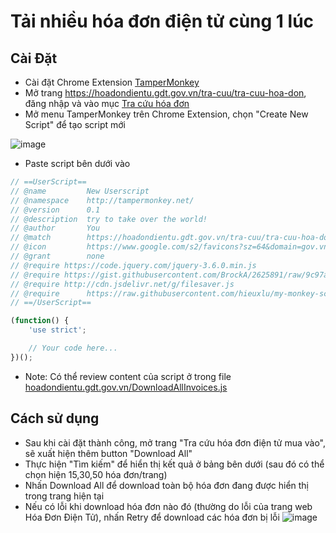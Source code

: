# Tải nhiều hóa đơn điện tử cùng 1 lúc
## Cài Đặt 
- Cài đặt Chrome Extension [TamperMonkey](https://chrome.google.com/webstore/detail/tampermonkey/dhdgffkkebhmkfjojejmpbldmpobfkfo?hl=en)
- Mở trang https://hoadondientu.gdt.gov.vn/tra-cuu/tra-cuu-hoa-don, đăng nhập và vào mục [Tra cứu hóa đơn](https://hoadondientu.gdt.gov.vn/tra-cuu/tra-cuu-hoa-don)
- Mở menu TamperMonkey trên Chrome Extension, chọn "Create New Script" để tạo script mới

![image](https://user-images.githubusercontent.com/11418231/192495999-468749c6-36b7-4b35-90e1-f8492890dddb.png)

- Paste script bên dưới vào
```javascript
// ==UserScript==
// @name         New Userscript
// @namespace    http://tampermonkey.net/
// @version      0.1
// @description  try to take over the world!
// @author       You
// @match        https://hoadondientu.gdt.gov.vn/tra-cuu/tra-cuu-hoa-don
// @icon         https://www.google.com/s2/favicons?sz=64&domain=gov.vn
// @grant        none
// @require https://code.jquery.com/jquery-3.6.0.min.js
// @require https://gist.githubusercontent.com/BrockA/2625891/raw/9c97aa67ff9c5d56be34a55ad6c18a314e5eb548/waitForKeyElements.js
// @require http://cdn.jsdelivr.net/g/filesaver.js
// @require      https://raw.githubusercontent.com/hieuxlu/my-monkey-scripts/master/hoadondientu.gdt.gov.vn/DownloadAllInvoices.js
// ==/UserScript==

(function() {
    'use strict';

    // Your code here...
})();
```

- Note: Có thể review content của script ở trong file [hoadondientu.gdt.gov.vn/DownloadAllInvoices.js](./hoadondientu.gdt.gov.vn/DownloadAllInvoices.js)

## Cách sử dụng 
- Sau khi cài đặt thành công, mở trang "Tra cứu hóa đơn điện tử mua vào", sẽ xuất hiện thêm button "Download All"
- Thực hiện "Tìm kiếm" để hiển thị kết quả ở bảng bên dưới (sau đó có thể chọn hiện 15,30,50 hóa đơn/trang)  
- Nhấn Download All để download toàn bộ hóa đơn đang được hiển thị trong trang hiện tại
- Nếu có lỗi khi download hóa đơn nào đó (thường do lỗi của trang web Hóa Đơn Điện Tử), nhấn Retry để download các hóa đơn bị lỗi
![image](https://user-images.githubusercontent.com/11418231/192498862-05f27614-ff7f-4959-b6f5-280fe308e673.png)


